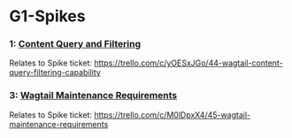 # G1-Spikes
### 1: [Content Query and Filtering](./1:Content_Query_and_Filtering/Content_Query_and_Filtering_Report.md)

 Relates to Spike ticket: https://trello.com/c/yOESxJGo/44-wagtail-content-query-filtering-capability

### 3: [Wagtail Maintenance Requirements](./3:Wagtail_Maintenance_Requirements/Wagtail_Maintenance_Requirements_Report.md)

Relates to Spike ticket: https://trello.com/c/M0lDpxX4/45-wagtail-maintenance-requirements